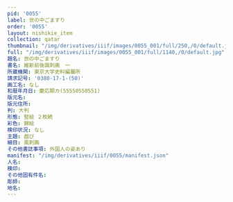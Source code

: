 ```yaml
---
pid: '0055'
label: 世の中ごますり
order: '0055'
layout: nishikie_item
collection: qatar
thumbnail: "/img/derivatives/iiif/images/0055_001/full/250,/0/default.jpg"
full: "/img/derivatives/iiif/images/0055_001/full/1140,/0/default.jpg"
題名: 世の中ごますり
書名: 維新前後諷刺画　一
所蔵機関: 東京大学史料編纂所
請求記号: '0380-17-1-(50)'
画工名: なし
和暦年月日: 慶応期カ(55550550551)
版元名: 
版元住所: 
判: 大判
形態: 竪絵 ２枚続
彩色: 錦絵
検印状況: なし
主題: 戯び
細目: 風刺画
その他書誌事項: 外国人の姿あり
manifest: "/img/derivatives/iiif/0055/manifest.json"
人名: 
検印: 
その他固有件名: 
彫師: 
地名: 
---
```

